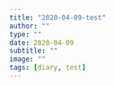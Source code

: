 ```yaml
---
title: "2020-04-09-test"
author: ""
type: ""
date: 2020-04-09
subtitle: ""
image: ""
tags: [diary, test]
---
```


